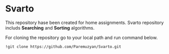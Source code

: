 # Svarto

This repository hase been created for home assignments. Svarto repository  
includs __Searching__ and  __Sorting__ algorithms. 

For cloning the repository go to your local path 
and run command below.

``
 !git clone https://github.com/Paremuzyan/Svarto.git
``